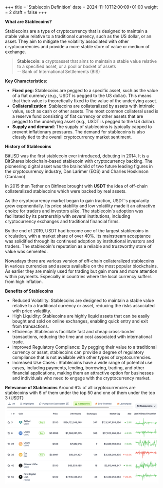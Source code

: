 +++
title = 'Stablecoin Definition'
date = 2024-11-10T12:00:09+01:00
weight = 2
draft = false
+++

**What are Stablecoins?**

Stablecoins are a type of cryptocurrency that is designed to maintain a stable value relative to a traditional currency, such as the US dollar, or an asset. They aim to mitigate the volatility associated with other cryptocurrencies and provide a more stable store of value or medium of exchange.

> **Stablecoin**: a cryptoasset that aims to maintain a stable value relative to a specified asset, or a pool or basket of assets <br>
> -- Bank of International Settlements (BIS)

**Key Characteristics:**
* **Fixed peg**: Stablecoins are pegged to a specific asset, such as the value of a fiat currency (e.g., USDT is pegged to the US dollar). This means that their value is theoretically fixed to the value of the underlying asset.
* **Collateralization**: Stablecoins are collateralized by assets with intrinsic value, such as cash or other assets. The most common collateral used is a reserve fund consisting of fiat currency or other assets that are pegged to the underlying asset (e.g., USDT is pegged to the US dollar).
* **Supply and demand**: The supply of stablecoins is typically capped to prevent inflationary pressures. The demand for stablecoins is also closely tied to the overall cryptocurrency market sentiment.

**History of Stablecoins**

BitUSD was the first stablecoin ever introduced, debuting in 2014. It is a BitShares blockchain-based stablecoin with cryptocurrency backing. The pioneering digital asset was the brainchild of two future leading figures in the cryptocurrency industry, Dan Larimer (EOS) and Charles Hoskinson (Cardano)

In 2015 then Tether on Bitfinex brought with **USDT** the idea of off-chain collateralized stablecoins which were backed by real assets.

As the cryptocurrency market began to gain traction, USDT's popularity grew exponentially. Its price stability and low volatility made it an attractive choice for traders and investors alike. The stablecoin's adoption was facilitated by its partnership with several institutions, including cryptocurrency exchanges and traditional financial firms.

By the end of 2019, USDT had become one of the largest stablecoins in circulation, with a market share of over 40%. Its mainstream acceptance was solidified through its continued adoption by institutional investors and traders. The stablecoin's reputation as a reliable and trustworthy store of value was cemented.

Nowadays there are various version of off-chain collateralized stablecoins in various currencies and assets availalble on the most popular blockchains. As earlier they are mainly used for trading but gain more and more attention within payments. Especially in countries where the local currency suffers from high inflation.

**Benefits of Stablecoins**
* Reduced Volatility: Stablecoins are designed to maintain a stable value relative to a traditional currency or asset, reducing the risks associated with price volatility.
* High Liquidity: Stablecoins are highly liquid assets that can be easily bought and sold on online exchanges, enabling quick entry and exit from transactions.
* Efficiency: Stablecoins facilitate fast and cheap cross-border transactions, reducing the time and cost associated with international trade.
* Improved Regulatory Compliance: By pegging their value to a traditional currency or asset, stablecoins can provide a degree of regulatory compliance that is not available with other types of cryptocurrencies.
* Increased Use Cases : Stablecoins have a wide range of potential use cases, including payments, lending, borrowing, trading, and other financial applications, making them an attractive option for businesses and individuals who need to engage with the cryptocurrency market.

**Relevance of Stablecoins**
Around 6% of all cryptocurrencies are stablecoins with 6 of them under the top 50 and one of them under the top 3 (USDT) ![top50](/static/images/top50_stablecoins.png "Stablecoins under the Top 50 Cryptocurrencies")
